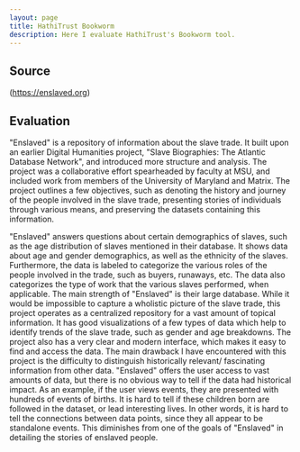 ```yaml
---
layout: page
title: HathiTrust Bookworm
description: Here I evaluate HathiTrust's Bookworm tool.
---
```

## Source
(https://enslaved.org)

## Evaluation
"Enslaved" is a repository of information about the slave trade. It built upon an earlier Digital Humanities project, "Slave Biographies: The Atlantic Database Network", and introduced more structure and analysis. The project was a collaborative effort spearheaded by faculty at MSU, and included work from members of the University of Maryland and Matrix.
The project outlines a few objectives, such as denoting the history and journey of the people involved in the slave trade, presenting stories of individuals through various means, and preserving the datasets containing this information. 

"Enslaved" answers questions about certain demographics of slaves, such as the age distribution of slaves mentioned in their database. It shows data about age and gender demographics, as well as the ethnicity of the slaves. Furthermore, the data is labeled to categorize the various roles of the people involved in the trade, such as buyers, runaways, etc. The data also categorizes the type of work that the various slaves performed, when applicable.
The main strength of "Enslaved" is their large database. While it would be impossible to capture a wholistic picture of the slave trade, this project operates as a centralized repository for a vast amount of topical information. It has good visualizations of a few types of data which help to identify trends of the slave trade, such as gender and age breakdowns. The project also has a very clear and modern interface, which makes it easy to find and access the data.
The main drawback I have encountered with this project is the difficulty to distinguish historically relevant/ fascinating information from other data. "Enslaved" offers the user access to vast amounts of data, but there is no obvious way to tell if the data had historical impact. As an example, if the user views events, they are presented with hundreds of events of births. It is hard to tell if these children born are followed in the dataset, or lead interesting lives. In other words, it is hard to tell the connections between data points, since they all appear to be standalone events. This diminishes from one of the goals of "Enslaved" in detailing the stories of enslaved people.
